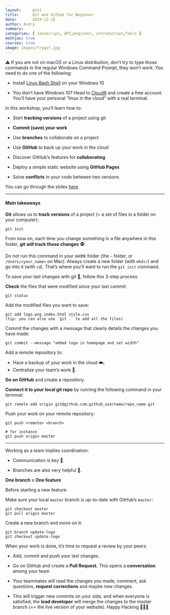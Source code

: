 ```yaml
---
layout:     post
title:      Git and Github for Beginner
date:       2019-12-18
author: Andry
summary:
categories: [ JavaScript, API,beginner, introduction,Tools ]
mathjax: true
courses: true
image: images/trygit.jpg
---
```

⚠️ If you are not on macOS or a Linux distribution, don’t try to type those commands in the regular Windows Command Prompt, they won’t work. You need to do one of the following:

* Install [Linux Bash Shell]() on your Windows 10

* You don’t have Windows 10? Head to [Cloud9]() and create a free account. You’ll have your personal “linux in the cloud” with a real terminal.

In this workshop, you’ll learn how to:

* Start **tracking versions** of a project using git

* **Commit (save) your work**

* Use **branches** to collaborate on a project

* Use **GitHub** to back up your work in the cloud

* Discover GitHub’s features for **collaborating**

* Deploy a simple static website using **GitHub Pages**

* Solve **conflicts** in your code between two versions

You can go through the slides [here]()

---

#### Main takeaways

**Git** allows us to **track versions** of a project (= a set of files in a folder on your computer):

```git
git init
```
From now on, each time you change something in a file anywhere in this folder, **git will track these changes** 🕵️.

Do not run this command in your `$HOME` folder (the `~` folder, or `/Users/<your_name>` on Mac).
Always create a new folder (with `mkdir`) and go into it (with `cd`). That’s where you’ll want to run the `git init` command.

To save your last changes with git 💾, follow this 3-step process:

**Check** the files that were modified since your last commit:

```git
git status
```
Add the modified files you want to save:

```git
git add logo.png index.html style.css
(tip: you can also use `git .` to add all the files)
```
Commit the changes with a message that clearly details the changes you have made:

```git
git commit --message "added logo in homepage and set width"
```
Add a remote repository to:
- Have a backup of your work in the cloud ☁️;
- Centralize your team’s work 🎯.

**Go on GitHub** and create a repository.

**Connect it to your local git repo** by running the following command in your terminal:
```git
git remote add origin git@github.com:github_username/repo_name.git

```
Push your work on your remote repository:
```git
git push <remote> <branch>

# for instance
git push origin master
```
---

Working as a team implies coordination:

* Communication is key 🔑.

* Branches are also very helpful 🌿.

**One branch = One feature**

Before starting a new feature:

Make sure your local `master` branch is up-to-date with GitHub’s `master:`

```git
git checkout master
git pull origin master
```
Create a new branch and move on it:

```git
git branch update-logo
git checkout update-logo
```

When your work is done, it’s time to request a review by your peers:

* Add, commit and push your last changes.

* Go on GitHub and create a **Pull Request.**
  This opens a **conversation** among your team

* Your teammates will read the changes you made, comment, ask questions, **request corrections** and maybe new changes.

* This will trigger new commits on your side, and when everyone is satisfied, the **lead developer** will merge the changes to the master branch (== the live version of your website).
Happy Hacking 🚀🚀🚀
